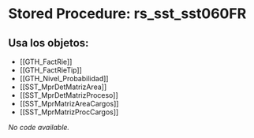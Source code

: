 # Stored Procedure: rs_sst_sst060FR

## Usa los objetos:
- [[GTH_FactRie]]
- [[GTH_FactRieTip]]
- [[GTH_Nivel_Probabilidad]]
- [[SST_MprDetMatrizArea]]
- [[SST_MprDetMatrizProceso]]
- [[SST_MprMatrizAreaCargos]]
- [[SST_MprMatrizProcCargos]]

*No code available.*
